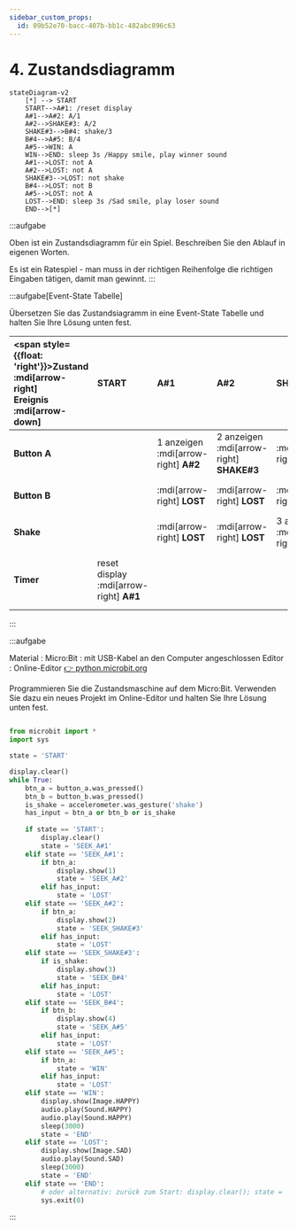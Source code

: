 ```yaml
---
sidebar_custom_props:
  id: 09b52e70-bacc-407b-bb1c-482abc896c63
---
```

# 4. Zustandsdiagramm

```mermaid
stateDiagram-v2
    [*] --> START
    START-->A#1: /reset display
    A#1-->A#2: A/1
    A#2-->SHAKE#3: A/2
    SHAKE#3-->B#4: shake/3
    B#4-->A#5: B/4
    A#5-->WIN: A
    WIN-->END: sleep 3s /Happy smile, play winner sound
    A#1-->LOST: not A
    A#2-->LOST: not A
    SHAKE#3-->LOST: not shake
    B#4-->LOST: not B
    A#5-->LOST: not A
    LOST-->END: sleep 3s /Sad smile, play loser sound
    END-->[*]
```

:::aufgabe
<Answer type="state" webKey="ad01684f-a9b2-4f69-9938-d1093625abc8" />

Oben ist ein Zustandsdiagramm für ein Spiel. Beschreiben Sie den Ablauf in eigenen Worten.

<Answer type="text" webKey="2a627285-08ed-4a7d-aae5-de72ed174597" />
<Solution webKey="6bf8ab78-782a-4b23-973a-7815c626e946">

Es ist ein Ratespiel - man muss in der richtigen Reihenfolge die richtigen Eingaben tätigen, damit man gewinnt.
</Solution>
:::

:::aufgabe[Event-State Tabelle]
<Answer type="state" webKey="aaafd952-3053-40ca-a8bc-24098702716f" />

Übersetzen Sie das Zustandsiagramm in eine Event-State Tabelle und halten Sie Ihre Lösung unten fest.

<Answer type="text" webKey="07a94c07-3902-444c-9133-497e3ba0f97a" />
<Solution webKey="6bf8ab78-782a-4b23-973a-7815c626e946">

| <span style={{float: 'right'}}>Zustand :mdi[arrow-right]</span><br />Ereignis :mdi[arrow-down] | __START__                               | __A#1__                              | __A#2__                                  | __SHAKE#3__                          | __B#4__                               | __A#5__                              | __WIN__                                             | __LOST__                                          | __END__ |
|:-----------------------------------------------------------------------------------------------|:----------------------------------------|:-------------------------------------|:-----------------------------------------|:-------------------------------------|:--------------------------------------|:-------------------------------------|:----------------------------------------------------|:--------------------------------------------------|:--------|
| **Button A**                                                                                   |                                         | 1 anzeigen :mdi[arrow-right] __A#2__ | 2 anzeigen :mdi[arrow-right] __SHAKE#3__ | :mdi[arrow-right] __LOST__           | :mdi[arrow-right] __LOST__            | 5 anzeigen :mdi[arrow-right] __WIN__ |                                                     |                                                   |         |
| **Button B**                                                                                   |                                         | :mdi[arrow-right] __LOST__           | :mdi[arrow-right] __LOST__               | :mdi[arrow-right] __LOST__           | 4 anzeigen  :mdi[arrow-right] __A#5__ | :mdi[arrow-right] __LOST__           |                                                     |                                                   |         |
| **Shake**                                                                                      |                                         | :mdi[arrow-right] __LOST__           | :mdi[arrow-right] __LOST__               | 3 anzeigen :mdi[arrow-right] __B#4__ | :mdi[arrow-right] __LOST__            | :mdi[arrow-right] __LOST__           |                                                     |                                                   |         |
| **Timer**                                                                                      | reset display :mdi[arrow-right] __A#1__ |                                      |                                          |                                      |                                       |                                      | 3s warten, SMILE anzeigen :mdi[arrow-right] __END__ | 3s warten, SAD anzeigen :mdi[arrow-right] __END__ |         |
</Solution>
:::

:::aufgabe
<Answer type="state" webKey="c237f407-e5e3-4363-99fe-681138a07ba7" />

Material
: Micro\:Bit
: mit USB-Kabel an den Computer angeschlossen
Editor
: Online-Editor [👉 python.microbit.org](https://python.microbit.org/)

Programmieren Sie die Zustandsmaschine auf dem Micro\:Bit. Verwenden Sie dazu ein neues Projekt im Online-Editor und halten Sie Ihre Lösung unten fest.

```mpy live_py id=b478b867-6ac9-46cc-a11a-a611db9b0b8f title=riddle.mpy

```
<Solution webKey="6bf8ab78-782a-4b23-973a-7815c626e946">

```py
from microbit import *
import sys

state = 'START'

display.clear()
while True:
    btn_a = button_a.was_pressed()
    btn_b = button_b.was_pressed()
    is_shake = accelerometer.was_gesture('shake')
    has_input = btn_a or btn_b or is_shake
    
    if state == 'START':
        display.clear()
        state = 'SEEK_A#1'
    elif state == 'SEEK_A#1':
        if btn_a:
            display.show(1)
            state = 'SEEK_A#2'
        elif has_input:
            state = 'LOST'
    elif state == 'SEEK_A#2':
        if btn_a:
            display.show(2)
            state = 'SEEK_SHAKE#3'
        elif has_input:
            state = 'LOST'
    elif state == 'SEEK_SHAKE#3':
        if is_shake:
            display.show(3)
            state = 'SEEK_B#4'
        elif has_input:
            state = 'LOST'
    elif state == 'SEEK_B#4':
        if btn_b:
            display.show(4)
            state = 'SEEK_A#5'
        elif has_input:
            state = 'LOST'
    elif state == 'SEEK_A#5':
        if btn_a:
            state = 'WIN'
        elif has_input:
            state = 'LOST'
    elif state == 'WIN':
        display.show(Image.HAPPY)
        audio.play(Sound.HAPPY)
        audio.play(Sound.HAPPY)
        sleep(3000)
        state = 'END'
    elif state == 'LOST':
        display.show(Image.SAD)
        audio.play(Sound.SAD)
        sleep(3000)
        state = 'END'
    elif state == 'END':
        # oder alternativ: zurück zum Start: display.clear(); state = 'START'
        sys.exit(0)
```

</Solution>
:::

